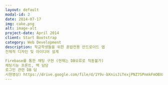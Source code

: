 ```yaml
---
layout: default
modal-id: 2
date: 2014-07-17
img: cake.png
alt: image-alt
project-date: April 2014
client: Start Bootstrap
category: Web Development
description: 학교학생들을 위한 혼밥전용 안드로이드 앱
전체적 디자인 및 아이디어 설계

Firebase를 통한 채팅 구현 (현재는 DB오류로 작동불가)
채팅기능 프론트, 백 담당
로그인 관련 DB 담
시현영상) https://drive.google.com/file/d/1Y9v-bXnisJiTexjPNZ7SPnmkFmOBX8ci/view?usp=sharing
---
```

